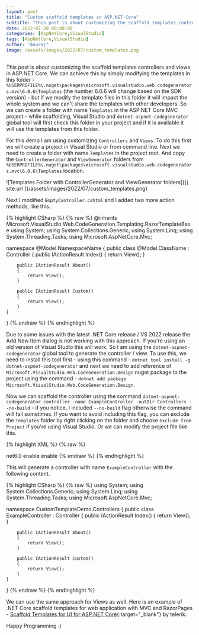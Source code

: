 ```yaml
---
layout: post
title: "Custom scaffold templates in ASP.NET Core"
subtitle: "This post is about customizing the scaffold templates controllers and views in ASP.NET Core."
date: 2022-07-20 00:00:00
categories: [AspNetCore,VisualStudio]
tags: [AspNetCore,VisualStudio]
author: "Anuraj"
image: /assets/images/2022/07/custom_templates.png
---
```


This post is about customizing the scaffold templates controllers and views in ASP.NET Core. We can achieve this by simply modifying the templates in this folder - `%USERPROFILE%\.nuget\packages\microsoft.visualstudio.web.codegenerators.mvc\6.0.6\Templates` (the number 6.0.6 will change based on the SDK version) - but if we modify the template files in this folder it will impact the whole system and we can't share the templates with other developers. So we can create a folder with name `Templates` in the ASP.NET Core MVC project - while scaffolding, Visual Studio and `dotnet-aspnet-codegenerator` global tool will first check this folder in your project and if it is available it will use the templates from this folder.

For this demo I am using customizing `Controllers` and `Views`. To do this first we will create a project in Visual Studio or from command line. Next we need to create a folder with name `Templates` in the project root. And copy the `ControllerGenerator` and `ViewGenerator` folders from `%USERPROFILE%\.nuget\packages\microsoft.visualstudio.web.codegenerators.mvc\6.0.6\Templates` location. 

![Templates Folder with ControllerGenerator and ViewGenerator folders]({{ site.url }}/assets/images/2022/07/custom_templates.png)

Next I modified `EmptyController.cshtml` and I added two more action methods, like this.

{% highlight CSharp %}
{% raw %}
@inherits Microsoft.VisualStudio.Web.CodeGeneration.Templating.RazorTemplateBase
using System;
using System.Collections.Generic;
using System.Linq;
using System.Threading.Tasks;
using Microsoft.AspNetCore.Mvc;

namespace @Model.NamespaceName
{
    public class @Model.ClassName : Controller
    {
        public IActionResult Index()
        {
            return View();
        }

        public IActionResult About()
        {
            return View();
        }

        public IActionResult Custom()
        {
            return View();
        }
    }
}
{% endraw %}
{% endhighlight %}

Due to some issues with the latest .NET Core release / VS 2022 release the Add New Item dialog is not working with this approach. If you're using an old version of Visual Studio this will work. So I am using the `dotnet-aspnet-codegenerator` global tool to generate the controller / view. To use this, we need to install this tool first - using this command - `dotnet tool install -g dotnet-aspnet-codegenerator` and next we need to add reference of `Microsoft.VisualStudio.Web.CodeGeneration.Design` nuget package to the project using the command - `dotnet add package Microsoft.VisualStudio.Web.CodeGeneration.Design`.

Now we can scaffold the controller using the command `dotnet-aspnet-codegenerator controller -name ExampleController -outDir Controllers --no-build` - if you notice, I included `--no-build` flag otherwise the command will fail sometimes. If you want to avoid including this flag, you can exclude the `Templates` folder by right clicking on the folder and choose `Exclude from Project` if you're using Visual Studio. Or we can modify the project file like this.

{% highlight XML %}
{% raw %}
<Project Sdk="Microsoft.NET.Sdk.Web">

  <PropertyGroup>
    <TargetFramework>net6.0</TargetFramework>
    <Nullable>enable</Nullable>
    <ImplicitUsings>enable</ImplicitUsings>
  </PropertyGroup>

  <ItemGroup>
    <Compile Remove="Templates\**" />
    <Content Remove="Templates\**" />
    <EmbeddedResource Remove="Templates\**" />
    <None Remove="Templates\**" />
  </ItemGroup>

  <ItemGroup>
    <PackageReference Include="Microsoft.VisualStudio.Web.CodeGeneration.Design" Version="6.0.7" />
  </ItemGroup>

</Project>
{% endraw %}
{% endhighlight %}

This will generate a controller with name `ExampleController` with the following content.

{% highlight CSharp %}
{% raw %}
using System;
using System.Collections.Generic;
using System.Linq;
using System.Threading.Tasks;
using Microsoft.AspNetCore.Mvc;

namespace CustomTemplateDemo.Controllers
{
    public class ExampleController : Controller
    {
        public IActionResult Index()
        {
            return View();
        }

        public IActionResult About()
        {
            return View();
        }

        public IActionResult Custom()
        {
            return View();
        }
    }
}
{% endraw %}
{% endhighlight %}

We can use the same approach for Views as well. Here is an example of .NET Core scaffold templates for web application with MVC and RazorPages - [Scaffold Templates for UI for ASP.NET Core](https://github.com/telerik/scaffold-templates-core){:target="_blank"} by telerik.

Happy Programming :)